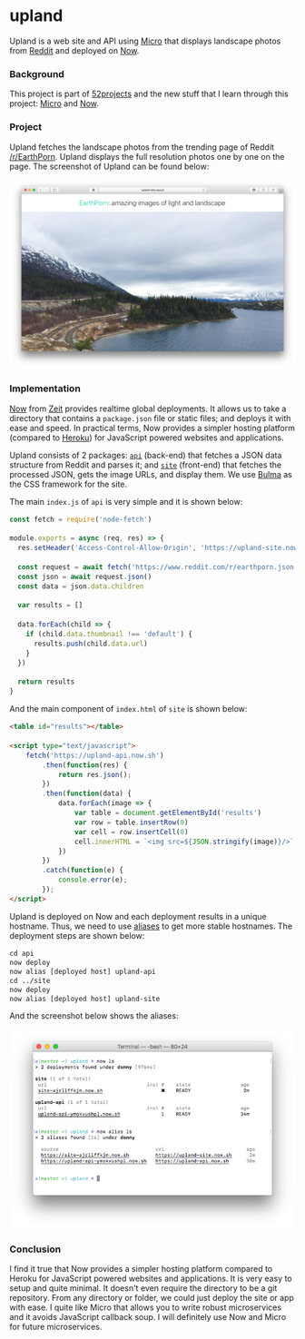 # upland

Upland is a web site and API using [Micro](https://github.com/zeit/micro) that displays landscape photos from [Reddit](https://www.reddit.com/r/EarthPorn/) and deployed on [Now](https://zeit.co/now).

### Background

This project is part of [52projects](https://donny.github.io/52projects/) and the new stuff that I learn through this project: [Micro](https://github.com/zeit/micro) and [Now](https://zeit.co/now).

### Project

Upland fetches the landscape photos from the trending page of Reddit [/r/EarthPorn](https://www.reddit.com/r/EarthPorn/). Upland displays the full resolution photos one by one on the page. The screenshot of Upland can be found below:

![Screenshot](https://raw.githubusercontent.com/donny/upland/master/screenshot1.png)

### Implementation

[Now](https://zeit.co/now) from [Zeit](https://zeit.co) provides realtime global deployments. It allows us to take a directory that contains a `package.json` file or static files; and deploys it with ease and speed. In practical terms, Now provides a simpler hosting platform (compared to [Heroku](https://www.heroku.com)) for JavaScript powered websites and applications.

Upland consists of 2 packages: [`api`](https://github.com/donny/upland/blob/master/api) (back-end) that fetches a JSON data structure from Reddit and parses it; and [`site`](https://github.com/donny/upland/blob/master/site) (front-end) that fetches the processed JSON, gets the image URLs, and display them. We use [Bulma](http://bulma.io) as the CSS framework for the site.

The main `index.js` of `api` is very simple and it is shown below:

```javascript
const fetch = require('node-fetch')

module.exports = async (req, res) => {
  res.setHeader('Access-Control-Allow-Origin', 'https://upland-site.now.sh');

  const request = await fetch('https://www.reddit.com/r/earthporn.json')
  const json = await request.json()
  const data = json.data.children

  var results = []

  data.forEach(child => {
    if (child.data.thumbnail !== 'default') {
      results.push(child.data.url)
    }
  })

  return results
}
```

And the main component of `index.html` of `site` is shown below:

```html
<table id="results"></table>

<script type="text/javascript">
    fetch('https://upland-api.now.sh')
        .then(function(res) {
            return res.json();
        })
        .then(function(data) {
            data.forEach(image => {
                var table = document.getElementById('results')
                var row = table.insertRow(0)
                var cell = row.insertCell(0)
                cell.innerHTML = `<img src=${JSON.stringify(image)}/>`
            })
        })
        .catch(function(e) {
            console.error(e);
        });
</script>
```

Upland is deployed on Now and each deployment results in a unique hostname. Thus, we need to use [aliases](https://zeit.co/docs/features/aliases) to get more stable hostnames. The deployment steps are shown below:

```shell
cd api
now deploy
now alias [deployed host] upland-api
cd ../site
now deploy
now alias [deployed host] upland-site
```

And the screenshot below shows the aliases:

![Screenshot](https://raw.githubusercontent.com/donny/upland/master/screenshot2.png)

### Conclusion

I find it true that Now provides a simpler hosting platform compared to Heroku for JavaScript powered websites and applications. It is very easy to setup and quite minimal. It doesn't even require the directory to be a git repository. From any directory or folder, we could just deploy the site or app with ease. I quite like Micro that allows you to write robust microservices and it avoids JavaScript callback soup. I will definitely use Now and Micro for future microservices.

